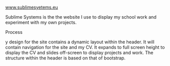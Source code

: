 www.sublimesyetems.eu

Sublime Systems is the the website I use to display my school work and experiment with my own projects.


Process

y design for the site contains a dynamic layout within the header. It will contain navigation for the site and my CV. It expands to full screen  height to display the CV and slides off-screen to display projects and work. The structure within the header is based on that of bootstrap.